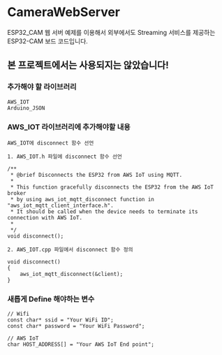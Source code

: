 # CameraWebServer
ESP32_CAM 웹 서버 예제를 이용해서 외부에서도 Streaming 서비스를 제공하는 ESP32-CAM 보드 코드입니다.


## 본 프로젝트에서는 사용되지는 않았습니다!

### 추가해야 할 라이브러리
```
AWS_IOT
Arduino_JSON
```

### AWS_IOT 라이브러리에 추가해야할 내용
```
AWS_IOT에 disconnect 함수 선언

1. AWS_IOT.h 파일에 disconnect 함수 선언

/**
 * @brief Disconnects the ESP32 from AWS IoT using MQTT.
 * 
 * This function gracefully disconnects the ESP32 from the AWS IoT broker
 * by using aws_iot_mqtt_disconnect function in "aws_iot_mqtt_client_interface.h". 
 * It should be called when the device needs to terminate its connection with AWS IoT.
 * 
 */
void disconnect();

2. AWS_IOT.cpp 파일에서 disconnect 함수 정의

void disconnect()
{
    aws_iot_mqtt_disconnect(&client);
}

```

### 새롭게 Define 해야하는 변수
```
// Wifi
const char* ssid = "Your WiFi ID";
const char* password = "Your WiFi Password";

// AWS IoT
char HOST_ADDRESS[] = "Your AWS IoT End point";
```



